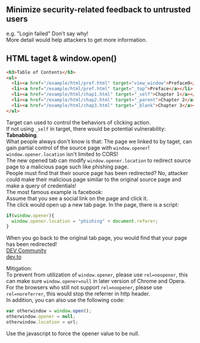 ## Minimize security-related feedback to untrusted users
e.g. "Login failed" Don't say why!  
More detail would help attackers to get more information.  

## HTML taget & window.open()
```html
<h3>Table of Contents</h3>
<ul>
  <li><a href="/example/html/pref.html" target="view_window">Preface0</a></li>
  <li><a href="/example/html/pref.html" target="_top">Preface</a></li>
  <li><a href="/example/html/chap1.html" target="_self">Chapter 1</a></li>
  <li><a href="/example/html/chap2.html" target="_parent">Chapter 2</a></li>
  <li><a href="/example/html/chap3.html" target="_blank">Chapter 3</a></li>
</ul>
```  
Target can used to control the behaviors of clicking action.  
If not using `_self` in target, there would be potential vulnerability: **Tabnabbing**.  
What people always don't know is that: The page we linked to by taget, can gain partial control of the source page with `window.opener`! `window.opener.location` isn't limited to CORS!  
The new opened tab can modify `window.opener.location` to redirect source page to a malicious page such like phishing page.  
People must find that their source page has been redirected? No, attacker could make their malicious page similar to the original source page and make a query of credentials!  
The most famous example is facebook:  
Assume that you see a social link on the page and click it.  
The click would open up a new tab page. In the page, there is a script:  
```js
if(window.opener){
  window.opener.location = "phishing" + document.referer;
}
```  
When you go back to the original tab page, you would find that your page has been redirected!  
[DEV Community](https://www.facebook.com/pg/thepracticaldev/about/)  
[dev.to](https://github.com/thepracticaldev/dev.to)  

Mitigation:  
To prevent from utilization of `window.opener`, please use `rel=noopener`, this can make sure `window.opener=null` in later version of Chrome and Opera.  
For the browsers who still not support `rel=noopener`, please use `rel=noreferrer`, this would stop the referrer in http header.  
In addition, you can also use the following code:  
```js
var otherwindow = window.open();
otherwindow.opener = null;
otherwindow.location = url;
```  
Use the javascript to force the opener value to be null.  
